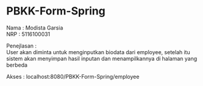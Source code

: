 # PBKK-Form-Spring  
  
  
  Nama : Modista Garsia  
  NRP : 5116100031  
    
  Penejlasan :  
  User akan diminta untuk menginputkan biodata dari employee, setelah itu sistem akan menyimpan hasil inputan dan menampilkannya di halaman yang berbeda
  
  Akses : 
  localhost:8080/PBKK-Form-Spring/employee
